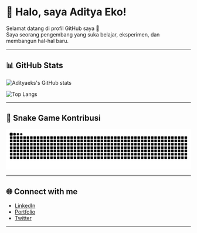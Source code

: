 # 👋 Halo, saya Aditya Eko!

Selamat datang di profil GitHub saya 🚀  
Saya seorang pengembang yang suka belajar, eksperimen, dan membangun hal-hal baru.  

---

## 📊 GitHub Stats
![Adityaeks's GitHub stats](https://github-readme-stats.vercel.app/api?username=adityaeks&show_icons=true&theme=tokyonight)

![Top Langs](https://github-readme-stats.vercel.app/api/top-langs/?username=adityaeks&layout=compact&theme=tokyonight)

---

## 🐍 Snake Game Kontribusi
![GitHub Snake](https://raw.githubusercontent.com/adityaeks/adityaeks/output/snake.svg)

---

## 🌐 Connect with me
- [LinkedIn](https://linkedin.com/in/your-link)  
- [Portfolio](https://your-website.com)  
- [Twitter](https://twitter.com/your-handle)  

---
